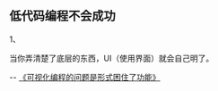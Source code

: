 ## 低代码编程不会成功

1、

当你弄清楚了底层的东西，UI（使用界面）就会自己明了。

-- [《可视化编程的问题是形式困住了功能》](https://interjectedfuture.com/visual-programming-is-stuck-on-the-form/)
